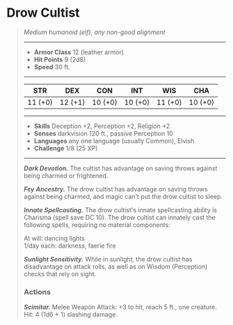 # Drow Cultist
>*Medium humanoid (elf), any non-good alignment*
>___
>- **Armor Class** 12 (leather armor)
>- **Hit Points** 9 (2d8)
>- **Speed** 30 ft.
>___
>|STR|DEX|CON|INT|WIS|CHA|
>|:---:|:---:|:---:|:---:|:---:|:---:|
>|11 (+0)|12 (+1)|10 (+0)|10 (+0)|11 (+0)|10 (+0)|
>___
>- **Skills** Deception +2, Perception +2, Religion +2
>- **Senses** darkvision 120 ft., passive Perception 10
>- **Languages** any one language (usually Common), Elvish
>- **Challenge** 1/8 (25 XP)
>___
>***Dark Devotion.*** The cultist has advantage on saving throws against being charmed or frightened.  
>
>***Fey Ancestry.*** The drow cultist has advantage on saving throws against being charmed, and magic can't put the drow cultist to sleep.  
>
>***Innate Spellcasting.*** The drow cultist's innate spellcasting ability is Charisma (spell save DC 10). The drow cultist can innately cast the following spells, requiring no material components:  
>
>At will: dancing lights  
>1/day each: darkness, faerie fire  
>
>
>***Sunlight Sensitivity.*** While in sunlight, the drow cultist has disadvantage on attack rolls, as well as on Wisdom (Perception) checks that rely on sight.  
>
>### Actions
>***Scimitar.*** Melee Weapon Attack: +3 to hit, reach 5 ft., one creature. Hit: 4 (1d6 + 1) slashing damage.